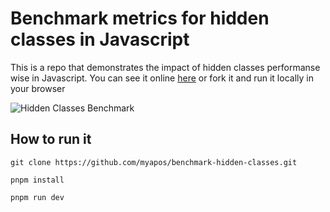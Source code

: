 # Benchmark metrics for hidden classes in Javascript

This is a repo that demonstrates the impact of hidden classes performanse wise in Javascript. You can see it online [here](https://codesandbox.io/p/github/myapos/benchmark-hidden-classes) or fork it and run it locally
in your browser

![Hidden Classes Benchmark]('hidden_classes_screenshot.png')

## How to run it

```
git clone https://github.com/myapos/benchmark-hidden-classes.git
```

```
pnpm install
```

```
pnpm run dev
```
